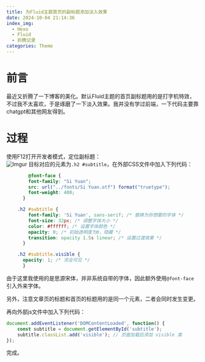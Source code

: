 ```yaml
---
title: 为Fluid主题首页的副标题添加淡入效果
date: 2024-10-04 21:14:36
index_img:
  - Hexo
  - Fluid
  - 折腾记录
categories: Theme
---
```


# 前言

最近又折腾了一下博客的美化。默认Fluid主题的首页副标题用的是打字机特效，不过我不太喜欢，于是琢磨了一下淡入效果。我并没有学过前端，一下代码主要靠chatgpt和其他网友得到。

# 过程
使用F12打开开发者模式，定位副标题：  
![Imgur](https://i.imgur.com/mgjRfJ2.jpg)
目标对应的元素为`.h2 #subtitle`，在外部CSS文件中加入下列代码：

```css
        @font-face {
        font-family: "Si Yuan";
        src: url("../fonts/Si Yuan.otf") format("truetype");
        font-weight: 400;
      }

    .h2 #subtitle {
        font-family: 'Si Yuan', sans-serif; /* 替换为你想要的字体 */
        font-size: 32px; /* 调整字体大小 */
        color: #ffffff; /* 设置字体颜色 */
        opacity: 0; /* 初始透明度为0，隐藏 */
        transition: opacity 1.5s linear; /* 设置过渡效果 */
      }

    .h2 #subtitle.visible {
      opacity: 1; /* 完全可见 */
      }
 ```
由于这里我使用的是思源宋体，并非系统自带的字体，因此额外使用`@font-face`引入外来字体。

另外，注意文章页的标题和首页的标题用的是同一个元素，二者会同时发生变更。

再向外部js文件中加入下列代码：
```js
document.addEventListener('DOMContentLoaded', function() {
    const subtitle = document.getElementById('subtitle');
    subtitle.classList.add('visible'); // 页面加载后添加 visible 类
});
```
完成。